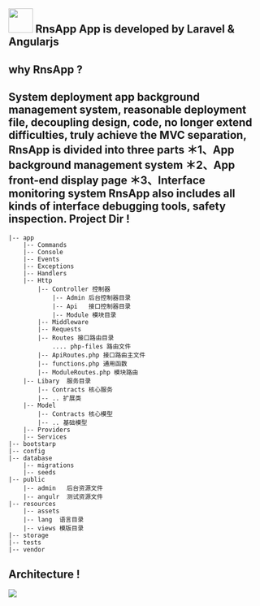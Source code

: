 <img src="http://immobiliare.github.io/ApnsPHP/images/logo.png" width="48"> RnsApp App is developed by Laravel & Angularjs
------
why RnsApp ?
------
System deployment app background management system, reasonable deployment file, decoupling design, code, no longer extend difficulties, truly achieve the MVC separation, RnsApp is divided into three parts
＊1、App background management system
＊2、App front-end display page
＊3、Interface monitoring system
RnsApp also includes all kinds of interface debugging tools, safety inspection.
Project Dir !
------
```shell
|-- app
    |-- Commands
    |-- Console
    |-- Events
    |-- Exceptions
    |-- Handlers
    |-- Http
        |-- Controller 控制器
            |-- Admin 后台控制器目录
            |-- Api   接口控制器目录
            |-- Module 模块目录
        |-- Middleware
        |-- Requests
        |-- Routes 接口路由目录
            .... php-files 路由文件
        |-- ApiRoutes.php 接口路由主文件
        |-- functions.php 通用函数
        |-- ModuleRoutes.php 模块路由
    |-- Libary  服务目录
        |-- Contracts 核心服务
        |-- .. 扩展类
    |-- Model
        |-- Contracts 核心模型
        |-- .. 基础模型
    |-- Providers
    |-- Services
|-- bootstarp
|-- config
|-- database
    |-- migrations
    |-- seeds
|-- public
    |-- admin   后台资源文件
    |-- angulr  测试资源文件
|-- resources
    |-- assets
    |-- lang  语言目录
    |-- views 模版目录
|-- storage
|-- tests
|-- vendor
```
Architecture !
------
<img src="https://github.com/CrazyCodes/RnsApp/blob/master/architecture.png?raw=true">
